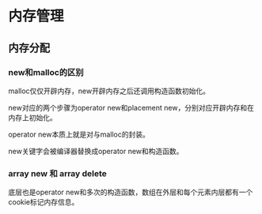 # 内存管理

## 内存分配

### new和malloc的区别

malloc仅仅开辟内存，new开辟内存之后还调用构造函数初始化。

new对应的两个步骤为operator new和placement new，分别对应开辟内存和在内存上初始化。

operator new本质上就是对与malloc的封装。

new关键字会被编译器替换成operator new和构造函数。

### array new 和 array delete

底层也是operator new和多次的构造函数，数组在外层和每个元素内层都有一个cookie标记内存信息。
